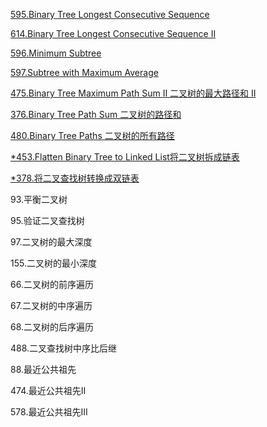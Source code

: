 [595.Binary Tree Longest Consecutive Sequence](https://github.com/xliu117/Leetcode/tree/master/step-by-step%20training/3.%20Binary%20Tree%20%26%20Divide%20Conquer/LeetCode298.%20Binary%20Tree%20Longest%20Consecutive%20Sequence)

[614.Binary Tree Longest Consecutive Sequence II](https://github.com/xliu117/Leetcode/tree/master/step-by-step%20training/3.%20Binary%20Tree%20%26%20Divide%20Conquer/LeetCode549.%20Binary%20Tree%20Longest%20Consecutive%20Sequence%20II)


[596.Minimum Subtree](https://github.com/xliu117/Leetcode/tree/master/step-by-step%20training/3.%20Binary%20Tree%20%26%20Divide%20Conquer/LintCode%20596%20Minimum%20Subtree)

[597.Subtree with Maximum Average](https://github.com/xliu117/Leetcode/tree/master/step-by-step%20training/3.%20Binary%20Tree%20%26%20Divide%20Conquer/LintCode%20597%20Subtree%20with%20Maximum%20Average)

[475.Binary Tree Maximum Path Sum II 二叉树的最大路径和 II](https://github.com/xliu117/Leetcode/tree/master/step-by-step%20training/3.%20Binary%20Tree%20%26%20Divide%20Conquer/LintCode%20475.%20Binary%20Tree%20Maximum%20Path%20Sum%20II)

[376.Binary Tree Path Sum 二叉树的路径和](https://github.com/xliu117/Leetcode/tree/master/step-by-step%20training/3.%20Binary%20Tree%20&%20Divide%20Conquer/LintCode%20376.%20Binary%20Tree%20Path%20Sum)

[480.Binary Tree Paths 二叉树的所有路径](https://github.com/xliu117/Leetcode/tree/master/step-by-step%20training/3.%20Binary%20Tree%20%26%20Divide%20Conquer/LintCode%20480.%20Binary%20Tree%20Paths)


[*453.Flatten Binary Tree to Linked List将二叉树拆成链表](https://github.com/xliu117/Leetcode/tree/master/step-by-step%20training/3.%20Binary%20Tree%20%26%20Divide%20Conquer/LintCode%20453.%20Flatten%20Binary%20Tree%20to%20Linked%20List)

[*378.将二叉查找树转换成双链表](https://github.com/xliu117/Leetcode/tree/master/step-by-step%20training/3.%20Binary%20Tree%20%26%20Divide%20Conquer/LintCode%20378%20Convert%20Binary%20Search%20Tree%20to%20Doubly%20Linked%20List)

93.平衡二叉树

95.验证二叉查找树

97.二叉树的最大深度

155.二叉树的最小深度

66.二叉树的前序遍历

67.二叉树的中序遍历

68.二叉树的后序遍历

488.二叉查找树中序比后继

88.最近公共祖先

474.最近公共祖先II

578.最近公共祖先III
